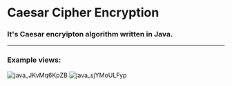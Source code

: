 # Caesar Cipher Encryption
### It's Caesar encryipton algorithm written in Java.
<hr>

### Example views:

![java_JKvMq6KpZB](https://user-images.githubusercontent.com/72649005/162637982-056798d2-cfbc-45f9-ba4a-80864bae8b28.png)
![java_sjYMoULFyp](https://user-images.githubusercontent.com/72649005/162637983-7604ad1b-7125-491a-a20f-8cd7238c6e4e.png)
